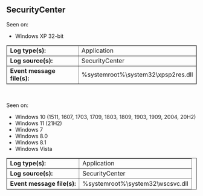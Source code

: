 ## SecurityCenter

Seen on:
* Windows XP 32-bit

<table border="1" class="docutils">
  <tbody>
    <tr>
      <td><b>Log type(s):</b></td>
      <td>Application</td>
    </tr>
    <tr>
      <td><b>Log source(s):</b></td>
      <td>SecurityCenter</td>
    </tr>
    <tr>
      <td><b>Event message file(s):</b></td>
      <td>%systemroot%\system32\xpsp2res.dll</td>
    </tr>
  </tbody>
</table>

&nbsp;

Seen on:
* Windows 10 (1511, 1607, 1703, 1709, 1803, 1809, 1903, 1909, 2004, 20H2)
* Windows 11 (21H2)
* Windows 7
* Windows 8.0
* Windows 8.1
* Windows Vista

<table border="1" class="docutils">
  <tbody>
    <tr>
      <td><b>Log type(s):</b></td>
      <td>Application</td>
    </tr>
    <tr>
      <td><b>Log source(s):</b></td>
      <td>SecurityCenter</td>
    </tr>
    <tr>
      <td><b>Event message file(s):</b></td>
      <td>%systemroot%\system32\wscsvc.dll</td>
    </tr>
  </tbody>
</table>

&nbsp;


